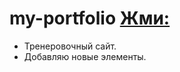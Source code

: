 # my-portfolio [Жми:](lynch555.github.io/my-portfolio/)
- Тренеровочный сайт.
- Добавляю новые элементы.
